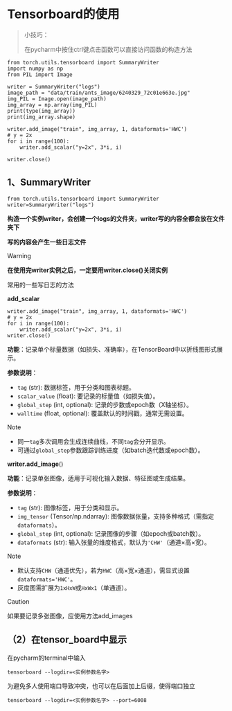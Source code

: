 # Tensorboard的使用

> 小技巧：
>
> 在pycharm中按住ctrl键点击函数可以直接访问函数的构造方法

```
from torch.utils.tensorboard import SummaryWriter
import numpy as np
from PIL import Image

writer = SummaryWriter("logs")
image_path = "data/train/ants_image/6240329_72c01e663e.jpg"
img_PIL = Image.open(image_path)
img_array = np.array(img_PIL)
print(type(img_array))
print(img_array.shape)

writer.add_image("train", img_array, 1, dataformats='HWC')
# y = 2x
for i in range(100):
    writer.add_scalar("y=2x", 3*i, i)

writer.close()
```

## 1、SummaryWriter

```
from torch.utils.tensorboard import SummaryWriter
writer=SummaryWriter("logs")
```

**构造一个实例writer，会创建一个logs的文件夹，writer写的内容全都会放在文件夹下**

**写的内容会产生一些日志文件**

> [!WARNING]
>
> **在使用完writer实例之后，一定要用writer.close()关闭实例**

常用的一些写日志的方法

**add_scalar**

```
writer.add_image("train", img_array, 1, dataformats='HWC')
# y = 2x
for i in range(100):
    writer.add_scalar("y=2x", 3*i, i)
writer.close()
```

**功能**：记录单个标量数据（如损失、准确率），在TensorBoard中以折线图形式展示。

**参数说明**：

- `tag` (str): 数据标签，用于分类和图表标题。
- `scalar_value` (float): 要记录的标量值（如损失值）。
- `global_step` (int, optional): 记录的步数或epoch数（X轴坐标）。
- `walltime` (float, optional): 覆盖默认的时间戳，通常无需设置。

> [!NOTE]
>
> - 同一`tag`多次调用会生成连续曲线，不同`tag`会分开显示。
> - 可通过`global_step`参数跟踪训练进度（如batch迭代数或epoch数）。



**writer.add_image**()

**功能**：记录单张图像，适用于可视化输入数据、特征图或生成结果。

**参数说明**：

- `tag` (str): 图像标签，用于分类和显示。
- `img_tensor` (Tensor/np.ndarray): 图像数据张量，支持多种格式（需指定`dataformats`）。
- `global_step` (int, optional): 记录图像的步骤（如epoch或batch数）。
- `dataformats` (str): 输入张量的维度格式，默认为`'CHW'`（通道×高×宽）。

> [!NOTE]
>
> - 默认支持`CHW`（通道优先），若为`HWC`（高×宽×通道），需显式设置`dataformats='HWC'`。
> - 灰度图需扩展为`1xHxW`或`HxWx1`（单通道）。

> [!CAUTION]
>
> 如果要记录多张图像，应使用方法add_images

## （2）在tensor_board中显示

在pycharm的terminal中输入

```
tensorboard --logdir=<实例参数名字>
```

为避免多人使用端口导致冲突，也可以在后面加上后缀，使得端口独立

```
tensorboard --logdir=<实例参数名字> --port=6008
```

